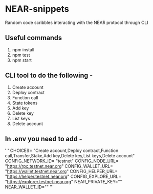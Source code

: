 # NEAR-snippets
Random code scribbles interacting with the NEAR protocol through CLI

## Useful commands

1. npm install
2. npm test
3. npm start

## CLI tool to do the following -
1. Create account
2. Deploy contract
3. Function call
4. State tokens
5. Add key
6. Delete key
7. List keys
8. Delete account

## In .env you need to add -

'''
CHOICES= "Create account,Deploy contract,Function call,Transfer,Stake,Add key,Delete key,List keys,Delete account"
CONFIG_NETWORK_ID= "testnet"
CONFIG_NODE_URL= "https://rpc.testnet.near.org"
CONFIG_WALLET_URL= "https://wallet.testnet.near.org"
CONFIG_HELPER_URL= "https://helper.testnet.near.org"
CONFIG_EXPLORE_URL= "https://explorer.testnet.near.org"
NEAR_PRIVATE_KEY=""
NEAR_WALLET_ID=""
'''
